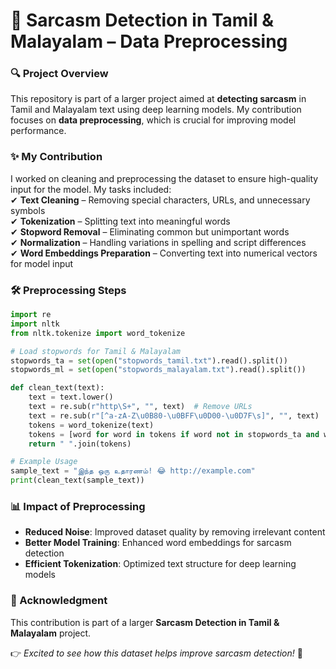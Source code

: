 # 🧠 Sarcasm Detection in Tamil & Malayalam – Data Preprocessing  

### 🔍 Project Overview  
This repository is part of a larger project aimed at **detecting sarcasm** in Tamil and Malayalam text using deep learning models. My contribution focuses on **data preprocessing**, which is crucial for improving model performance.  

### ✨ My Contribution  
I worked on cleaning and preprocessing the dataset to ensure high-quality input for the model. My tasks included:  
✔ **Text Cleaning** – Removing special characters, URLs, and unnecessary symbols  
✔ **Tokenization** – Splitting text into meaningful words  
✔ **Stopword Removal** – Eliminating common but unimportant words  
✔ **Normalization** – Handling variations in spelling and script differences  
✔ **Word Embeddings Preparation** – Converting text into numerical vectors for model input  

### 🛠️ Preprocessing Steps  
```python
import re
import nltk
from nltk.tokenize import word_tokenize

# Load stopwords for Tamil & Malayalam
stopwords_ta = set(open("stopwords_tamil.txt").read().split())
stopwords_ml = set(open("stopwords_malayalam.txt").read().split())

def clean_text(text):
    text = text.lower()  
    text = re.sub(r"http\S+", "", text)  # Remove URLs
    text = re.sub(r"[^a-zA-Z\u0B80-\u0BFF\u0D00-\u0D7F\s]", "", text)  # Keep Tamil & Malayalam characters
    tokens = word_tokenize(text)  
    tokens = [word for word in tokens if word not in stopwords_ta and word not in stopwords_ml]  
    return " ".join(tokens)

# Example Usage
sample_text = "இந்த ஒரு உதாரணம்! 😂 http://example.com"
print(clean_text(sample_text))
```

### 📊 Impact of Preprocessing  
- **Reduced Noise**: Improved dataset quality by removing irrelevant content  
- **Better Model Training**: Enhanced word embeddings for sarcasm detection  
- **Efficient Tokenization**: Optimized text structure for deep learning models  

### 📌 Acknowledgment  
This contribution is part of a larger **Sarcasm Detection in Tamil & Malayalam** project.  

👉 *Excited to see how this dataset helps improve sarcasm detection!* 🚀
